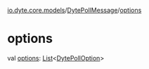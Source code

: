 [io.dyte.core.models](../index.md)/[DytePollMessage](index.md)/[options](options.md)

# options


val [options](options.md): [List](https://kotlinlang.org/api/latest/jvm/stdlib/kotlin.collections/-list/index.html)&lt;[DytePollOption](../-dyte-poll-option/index.md)&gt;
